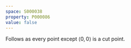 ```yaml
---
space: S000038
property: P000086
value: false
---
```


Follows as every point except $\langle 0,0 \rangle$ is a cut point.
